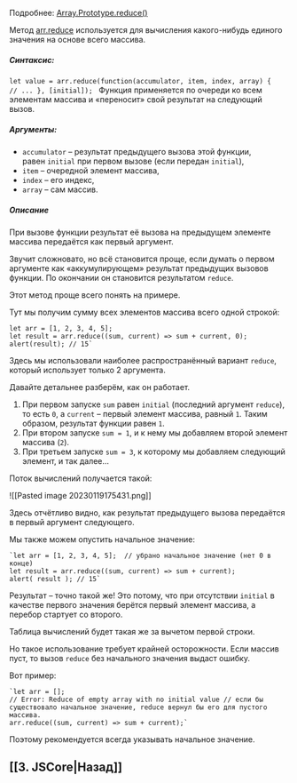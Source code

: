 Подробнее: [Array.Prototype.reduce()](https://developer.mozilla.org/ru/docs/Web/JavaScript/Reference/Global_Objects/Array/reduce)

Метод [arr.reduce](https://developer.mozilla.org/ru/docs/Web/JavaScript/Reference/Global_Objects/Array/reduce) используется для вычисления какого-нибудь единого значения на основе всего массива.

##### Синтаксис:

`let value = arr.reduce(function(accumulator, item, index, array) {   // ... }, [initial]);
`
Функция применяется по очереди ко всем элементам массива и «переносит» свой результат на следующий вызов.

##### Аргументы:
-   `accumulator` – результат предыдущего вызова этой функции, равен `initial` при первом вызове (если передан `initial`),
-   `item` – очередной элемент массива,
-   `index` – его индекс,
-   `array` – сам массив.

##### Описание

При вызове функции результат её вызова на предыдущем элементе массива передаётся как первый аргумент.

Звучит сложновато, но всё становится проще, если думать о первом аргументе как «аккумулирующем» результат предыдущих вызовов функции. По окончании он становится результатом `reduce`.

Этот метод проще всего понять на примере.

Тут мы получим сумму всех элементов массива всего одной строкой:
~~~
let arr = [1, 2, 3, 4, 5];  
let result = arr.reduce((sum, current) => sum + current, 0);  
alert(result); // 15`
~~~

Здесь мы использовали наиболее распространённый вариант `reduce`, который использует только 2 аргумента.

Давайте детальнее разберём, как он работает.
1.  При первом запуске `sum` равен `initial` (последний аргумент `reduce`), то есть `0`, а `current` – первый элемент массива, равный `1`. Таким образом, результат функции равен `1`.
2.  При втором запуске `sum = 1`, и к нему мы добавляем второй элемент массива (`2`).
3.  При третьем запуске `sum = 3`, к которому мы добавляем следующий элемент, и так далее…

Поток вычислений получается такой:

![[Pasted image 20230119175431.png]]

Здесь отчётливо видно, как результат предыдущего вызова передаётся в первый аргумент следующего.

Мы также можем опустить начальное значение:
~~~
`let arr = [1, 2, 3, 4, 5];  // убрано начальное значение (нет 0 в конце) 
let result = arr.reduce((sum, current) => sum + current);  
alert( result ); // 15`
~~~
Результат – точно такой же! Это потому, что при отсутствии `initial` в качестве первого значения берётся первый элемент массива, а перебор стартует со второго.

Таблица вычислений будет такая же за вычетом первой строки.

Но такое использование требует крайней осторожности. 
Если массив пуст, то вызов `reduce` без начального значения выдаст ошибку.

Вот пример:
~~~
`let arr = [];  
// Error: Reduce of empty array with no initial value // если бы существовало начальное значение, reduce вернул бы его для пустого массива. 
arr.reduce((sum, current) => sum + current);`
~~~
Поэтому рекомендуется всегда указывать начальное значение.

## [[3. JSCore|Назад]]